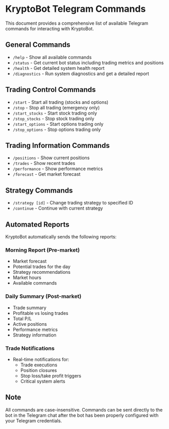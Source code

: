 # KryptoBot Telegram Commands

This document provides a comprehensive list of available Telegram commands for interacting with KryptoBot.

## General Commands
- `/help` - Show all available commands
- `/status` - Get current bot status including trading metrics and positions
- `/health` - Get detailed system health report
- `/diagnostics` - Run system diagnostics and get a detailed report

## Trading Control Commands
- `/start` - Start all trading (stocks and options)
- `/stop` - Stop all trading (emergency only)
- `/start_stocks` - Start stock trading only
- `/stop_stocks` - Stop stock trading only
- `/start_options` - Start options trading only
- `/stop_options` - Stop options trading only

## Trading Information Commands
- `/positions` - Show current positions
- `/trades` - Show recent trades
- `/performance` - Show performance metrics
- `/forecast` - Get market forecast

## Strategy Commands
- `/strategy [id]` - Change trading strategy to specified ID
- `/continue` - Continue with current strategy

## Automated Reports
KryptoBot automatically sends the following reports:

### Morning Report (Pre-market)
- Market forecast
- Potential trades for the day
- Strategy recommendations
- Market hours
- Available commands

### Daily Summary (Post-market)
- Trade summary
- Profitable vs losing trades
- Total P/L
- Active positions
- Performance metrics
- Strategy information

### Trade Notifications
- Real-time notifications for:
  - Trade executions
  - Position closures
  - Stop loss/take profit triggers
  - Critical system alerts

## Note
All commands are case-insensitive. Commands can be sent directly to the bot in the Telegram chat after the bot has been properly configured with your Telegram credentials. 